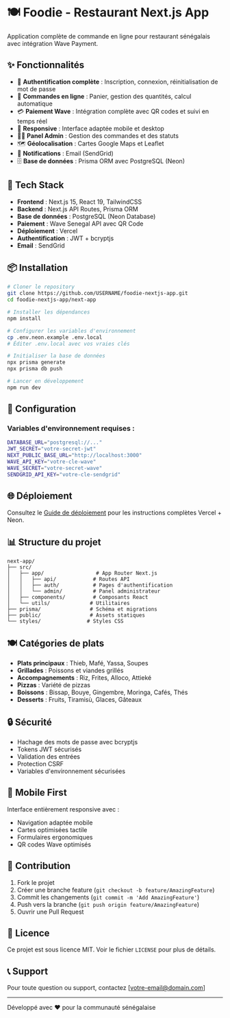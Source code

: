 # 🍽️ Foodie - Restaurant Next.js App

Application complète de commande en ligne pour restaurant sénégalais avec intégration Wave Payment.

## ✨ Fonctionnalités

- 🔐 **Authentification complète** : Inscription, connexion, réinitialisation de mot de passe
- 🛒 **Commandes en ligne** : Panier, gestion des quantités, calcul automatique
- 💳 **Paiement Wave** : Intégration complète avec QR codes et suivi en temps réel
- 📱 **Responsive** : Interface adaptée mobile et desktop
- 👨‍💼 **Panel Admin** : Gestion des commandes et des statuts
- 🗺️ **Géolocalisation** : Cartes Google Maps et Leaflet
- 📧 **Notifications** : Email (SendGrid)
- 🗄️ **Base de données** : Prisma ORM avec PostgreSQL (Neon)

## 🚀 Tech Stack

- **Frontend** : Next.js 15, React 19, TailwindCSS
- **Backend** : Next.js API Routes, Prisma ORM
- **Base de données** : PostgreSQL (Neon Database)
- **Paiement** : Wave Senegal API avec QR Code
- **Déploiement** : Vercel
- **Authentification** : JWT + bcryptjs
- **Email** : SendGrid

## 📦 Installation

```bash
# Cloner le repository
git clone https://github.com/USERNAME/foodie-nextjs-app.git
cd foodie-nextjs-app/next-app

# Installer les dépendances
npm install

# Configurer les variables d'environnement
cp .env.neon.example .env.local
# Éditer .env.local avec vos vraies clés

# Initialiser la base de données
npx prisma generate
npx prisma db push

# Lancer en développement
npm run dev
```

## 🔧 Configuration

### Variables d'environnement requises :

```bash
DATABASE_URL="postgresql://..."
JWT_SECRET="votre-secret-jwt"
NEXT_PUBLIC_BASE_URL="http://localhost:3000"
WAVE_API_KEY="votre-cle-wave"
WAVE_SECRET="votre-secret-wave"
SENDGRID_API_KEY="votre-cle-sendgrid"
```

## 🌐 Déploiement

Consultez le [Guide de déploiement](DEPLOYMENT-GUIDE.md) pour les instructions complètes Vercel + Neon.

## 📊 Structure du projet

```
next-app/
├── src/
│   ├── app/                 # App Router Next.js
│   │   ├── api/            # Routes API
│   │   ├── auth/           # Pages d'authentification
│   │   └── admin/          # Panel administrateur
│   ├── components/         # Composants React
│   └── utils/             # Utilitaires
├── prisma/                # Schéma et migrations
├── public/                # Assets statiques
└── styles/               # Styles CSS
```

## 🍽️ Catégories de plats

- **Plats principaux** : Thieb, Mafé, Yassa, Soupes
- **Grillades** : Poissons et viandes grillés
- **Accompagnements** : Riz, Frites, Alloco, Attieké
- **Pizzas** : Variété de pizzas
- **Boissons** : Bissap, Bouye, Gingembre, Moringa, Cafés, Thés
- **Desserts** : Fruits, Tiramisù, Glaces, Gâteaux

## 🔒 Sécurité

- Hachage des mots de passe avec bcryptjs
- Tokens JWT sécurisés
- Validation des entrées
- Protection CSRF
- Variables d'environnement sécurisées

## 📱 Mobile First

Interface entièrement responsive avec :
- Navigation adaptée mobile
- Cartes optimisées tactile
- Formulaires ergonomiques
- QR codes Wave optimisés

## 🤝 Contribution

1. Fork le projet
2. Créer une branche feature (`git checkout -b feature/AmazingFeature`)
3. Commit les changements (`git commit -m 'Add AmazingFeature'`)
4. Push vers la branche (`git push origin feature/AmazingFeature`)
5. Ouvrir une Pull Request

## 📄 Licence

Ce projet est sous licence MIT. Voir le fichier `LICENSE` pour plus de détails.

## 📞 Support

Pour toute question ou support, contactez [votre-email@domain.com]

---

Développé avec ❤️ pour la communauté sénégalaise